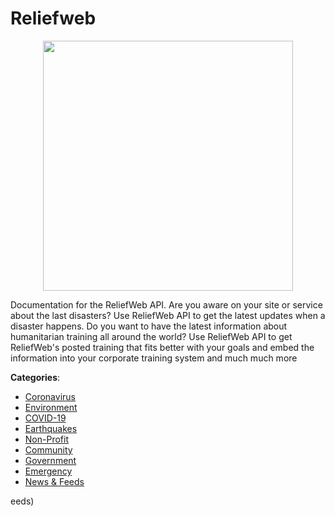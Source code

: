 # Reliefweb
<p align="center">
    <img width="400" src="https://raw.githubusercontent.com/apis-list/apis-list/apis/reliefweb/logo_256x256.png" />
</p>

Documentation for the ReliefWeb API. Are you aware on your site or service about the last disasters? Use ReliefWeb API to get the latest updates when a disaster happens. Do you want to have the latest information about humanitarian training all around the world? Use ReliefWeb API to get ReliefWeb's posted training that fits better with your goals and embed the information into your corporate training system
and much much more



**Categories**:
- [Coronavirus](https://github.com/apis-list/apis-list#coronavirus)
- [Environment](https://github.com/apis-list/apis-list#environment)
- [COVID-19](https://github.com/apis-list/apis-list#covid-19)
- [Earthquakes](https://github.com/apis-list/apis-list#earthquakes)
- [Non-Profit](https://github.com/apis-list/apis-list#non-profit)
- [Community](https://github.com/apis-list/apis-list#community)
- [Government](https://github.com/apis-list/apis-list#government)
- [Emergency](https://github.com/apis-list/apis-list#emergency)
- [News & Feeds](https://github.com/apis-list/apis-list#news-and-feeds)



eeds)




